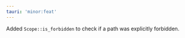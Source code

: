 ```yaml
---
tauri: 'minor:feat'
---
```


Added `Scope::is_forbidden` to check if a path was explicitly forbidden.
